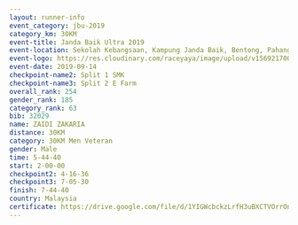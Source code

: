 ```yaml
---
layout: runner-info 
event_category: jbu-2019 
category_km: 30KM 
event-title: Janda Baik Ultra 2019
event-location: Sekolah Kebangsaan, Kampung Janda Baik, Bentong, Pahang, Malaysia 
event-logo: https://res.cloudinary.com/raceyaya/image/upload/v1569217009/logo/janda-baik_vch1pc.jpg 
event-date: 2019-09-14 
checkpoint-name2: Split 1 SMK 
checkpoint-name3: Split 2 E Farm 
overall_rank: 254
gender_rank: 185
category_rank: 63
bib: 32029
name: ZAIDI ZAKARIA
distance: 30KM
category: 30KM Men Veteran
gender: Male
time: 5-44-40
start: 2-00-00
checkpoint2: 4-16-36
checkpoint3: 7-05-30
finish: 7-44-40
country: Malaysia
certificate: https://drive.google.com/file/d/1YIGWcbckzLrfH3uBXCTVOrrOn5cwr0Bg/view?usp=sharing
---
```

